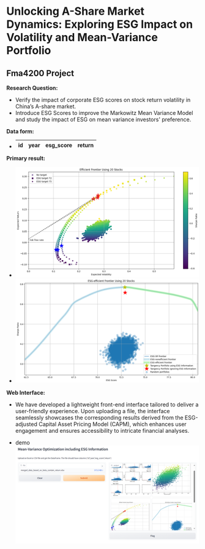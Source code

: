 # Unlocking A-Share Market Dynamics: Exploring ESG Impact on Volatility and Mean-Variance Portfolio
## Fma4200 Project

**Research Question:**
- Verify the impact of corporate ESG scores on stock return volatility in China’s A-share market.
- Introduce ESG Scores to improve the Markowitz Mean Variance Model and study the impact of ESG on mean variance investors' preference.


**Data form:**
- | id | year | esg_score | return |
    |----|------|-----------|--------|



**Primary result:**
- ![Efficient frontier](image/efficient_frontier.png)
- ![The ESG-SR frontier](image/esg_sharpe_ratio.png)

**Web Interface:**
- We have developed a lightweight front-end interface tailored to deliver a user-friendly experience. Upon uploading a file, the interface seamlessly showcases the corresponding results derived from the ESG-adjusted Capital Asset Pricing Model (CAPM), which enhances
user engagement and ensures accessibility to intricate financial analyses.

- demo 
  ![Demo](image/web1.png)



